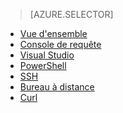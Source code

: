 ﻿> [AZURE.SELECTOR]
- [Vue d'ensemble](hdinsight-use-hive.md)
- [Console de requête](hdinsight-hadoop-use-hive-query-console.md)
- [Visual Studio](hdinsight-hadoop-use-hive-visual-studio.md)
- [PowerShell](hdinsight-hadoop-use-hive-powershell.md)
- [SSH](hdinsight-hadoop-use-hive-ssh.md)
- [Bureau à distance](hdinsight-hadoop-use-hive-remote-desktop.md)
- [Curl](hdinsight-hadoop-use-hive-curl.md)

<!--HONumber=47-->

